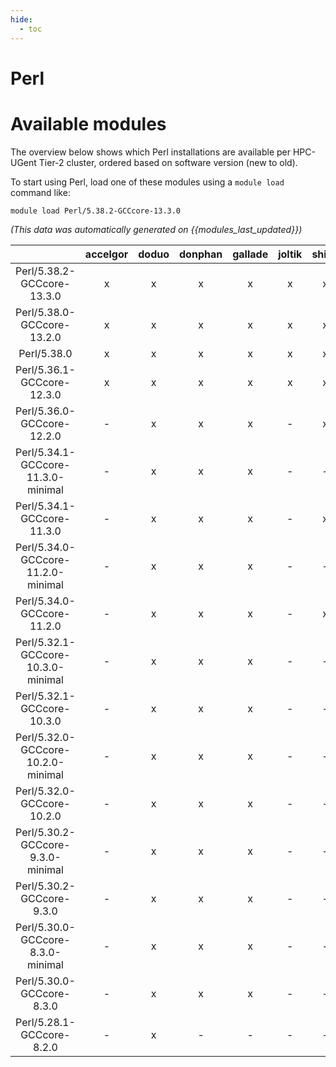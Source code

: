 ```yaml
---
hide:
  - toc
---
```


Perl
====

# Available modules


The overview below shows which Perl installations are available per HPC-UGent Tier-2 cluster, ordered based on software version (new to old).

To start using Perl, load one of these modules using a `module load` command like:

```shell
module load Perl/5.38.2-GCCcore-13.3.0
```

*(This data was automatically generated on {{modules_last_updated}})*  

| |accelgor|doduo|donphan|gallade|joltik|shinx|skitty|
| :---: | :---: | :---: | :---: | :---: | :---: | :---: | :---: |
|Perl/5.38.2-GCCcore-13.3.0|x|x|x|x|x|x|x|
|Perl/5.38.0-GCCcore-13.2.0|x|x|x|x|x|x|x|
|Perl/5.38.0|x|x|x|x|x|x|x|
|Perl/5.36.1-GCCcore-12.3.0|x|x|x|x|x|x|x|
|Perl/5.36.0-GCCcore-12.2.0|-|x|x|x|-|x|-|
|Perl/5.34.1-GCCcore-11.3.0-minimal|-|x|x|x|-|-|-|
|Perl/5.34.1-GCCcore-11.3.0|-|x|x|x|-|x|-|
|Perl/5.34.0-GCCcore-11.2.0-minimal|-|x|x|x|-|-|-|
|Perl/5.34.0-GCCcore-11.2.0|-|x|x|x|-|x|-|
|Perl/5.32.1-GCCcore-10.3.0-minimal|-|x|x|x|-|-|-|
|Perl/5.32.1-GCCcore-10.3.0|-|x|x|x|-|-|-|
|Perl/5.32.0-GCCcore-10.2.0-minimal|-|x|x|x|-|-|-|
|Perl/5.32.0-GCCcore-10.2.0|-|x|x|x|-|-|-|
|Perl/5.30.2-GCCcore-9.3.0-minimal|-|x|x|x|-|-|-|
|Perl/5.30.2-GCCcore-9.3.0|-|x|x|x|-|-|-|
|Perl/5.30.0-GCCcore-8.3.0-minimal|-|x|x|x|-|-|-|
|Perl/5.30.0-GCCcore-8.3.0|-|x|x|x|-|-|-|
|Perl/5.28.1-GCCcore-8.2.0|-|x|-|-|-|-|-|
